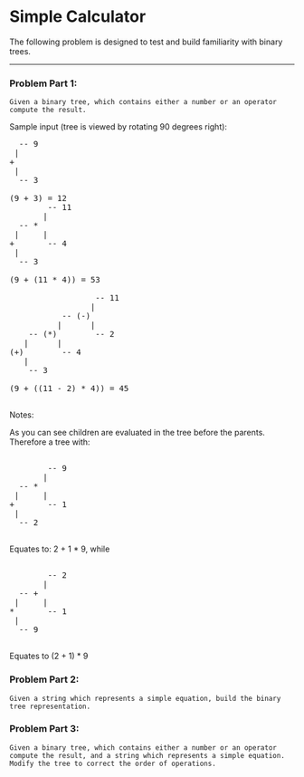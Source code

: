 # Simple Calculator

The following problem is designed to test and build familiarity with binary trees.

----

### Problem Part 1:

```
Given a binary tree, which contains either a number or an operator compute the result. 
```

Sample input (tree is  viewed by rotating 90 degrees right):
<pre>
  -- 9
 |
+
 |
  -- 3

(9 + 3) = 12
        -- 11
       |
  -- * 
 |     |
+       -- 4
 |
  -- 3

(9 + (11 * 4)) = 53

                  -- 11
                 |
           -- (-)
          |      |
    -- (*)        -- 2
   |      |
(+)        -- 4
   |
    -- 3

(9 + ((11 - 2) * 4)) = 45

</pre>

Notes:

As you can see children are evaluated in the tree before the parents. Therefore a tree with:

<pre>

        -- 9
       |
  -- * 
 |     |
+       -- 1
 |
  -- 2

</pre>

Equates to: 2 + 1 * 9, while

<pre>

        -- 2
       |
  -- + 
 |     |
*       -- 1
 |
  -- 9

</pre>

Equates to (2 + 1) * 9

### Problem Part 2:

```
Given a string which represents a simple equation, build the binary tree representation.
```

### Problem Part 3:

```
Given a binary tree, which contains either a number or an operator compute the result, and a string which represents a simple equation. Modify the tree to correct the order of operations.
```
